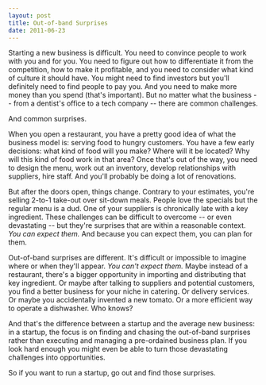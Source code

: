 ```yaml
---
layout: post
title: Out-of-band Surprises
date: 2011-06-23
---
```


Starting a new business is difficult. You need to convince people to work with you and for you. You need to figure out how to differentiate it from the competition, how to make it profitable, and you need to consider what kind of culture it should have. You might need to find investors but you'll definitely need to find people to pay you. And you need to make more money than you spend (that's important). But no matter what the business -- from a dentist's office to a tech company -- there are common challenges.

And common surprises.

When you open a restaurant, you have a pretty good idea of what the business model is: serving food to hungry customers. You have a few early decisions: what kind of food will you make? Where will it be located? Why will this kind of food work in that area? Once that's out of the way, you need to design the menu, work out an inventory, develop relationships with suppliers, hire staff. And you'll probably be doing a lot of renovations.

But after the doors open, things change. Contrary to your estimates, you're selling 2-to-1 take-out over sit-down meals. People love the specials but the regular menu is a dud. One of your suppliers is chronically late with a key ingredient. These challenges can be difficult to overcome -- or even devastating -- but they're surprises that are within a reasonable context. *You can expect them.* And because you can expect them, you can plan for them.

Out-of-band surprises are different. It's difficult or impossible to imagine where or when they'll appear. *You can't expect them.* Maybe instead of a restaurant, there's a bigger opportunity in importing and distributing that key ingredient. Or maybe after talking to suppliers and potential customers, you find a better business for your niche in catering. Or delivery services. Or maybe you accidentally invented a new tomato. Or a more efficient way to operate a dishwasher. Who knows?

And that's the difference between a startup and the average new business: in a startup, the focus is on finding and chasing the out-of-band surprises rather than executing and managing a pre-ordained business plan. If you look hard enough you might even be able to turn those devastating challenges into opportunities.

So if you want to run a startup, go out and find those surprises.